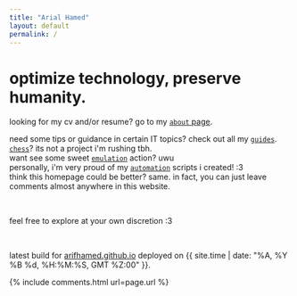 ```yaml
---
title: "Arial Hamed"
layout: default
permalink: /
---
```


# optimize technology, preserve humanity. 

looking for my cv and/or resume? go to my <a href="/about"><code>about</code> page</a>.  
<!-- <span onmouseover="this.innerHTML=''">here to look at some projects i did? go to my [`projects` page](/projects).</span>   -->
need some tips or guidance in certain IT topics? check out all my [`guides`](/guides).  
[`chess`](/chess)? its not a project i'm rushing tbh.  
want see some sweet [`emulation`](/emulator) action? uwu  
personally, i'm very proud of my [`automation`](/automation) scripts i created! :3  
think this homepage could be better? same. in fact, you can just leave comments almost anywhere in this website. 

<br>

feel free to explore at your own discretion :3

<br>

latest build for [arifhamed.github.io](https://arifhamed.github.io) deployed on {{ site.time | date: "%A, %Y %B %d, %H:%M:%S, GMT %Z:00" }}. 

<!-- <span id="time" ondblclick='window.open("https://github.com/arialhamed/arialhamed.github.io", "_self")'>i can't get the latest update to this website smh</span> -->

<script>
    getLatestCommitDate();
    function convertTZ(date, tzString) {
        return new Date((typeof date === "string" ? new Date(date) : date).toLocaleString("en-US", {timeZone: tzString}));   
    }
    async function getLatestCommitDate() {
        const response = await fetch("https://api.github.com/repos/arialhamed/arialhamed.github.io/commits");
        const all = await response.json();
        const current = all[0]['commit']['author']['date'];
        const bruh = convertTZ(current.substring(0,4)+"/"+current.substring(5,7)+"/"+current.substring(8,10)+" "+current.substring(11,14)+":"+current.substring(14,17)+":"+current.substring(17,19)+" +0000", "Asia/Singapore");
        const zeroPad = (num, places) => String(num).padStart(places, '0');
        console.log(bruh.getDate());
        console.log(bruh.getMonth());
        console.log(bruh.getFullYear());
        console.log(bruh.getHours());
        console.log(bruh.getMinutes());
        console.log(bruh.getSeconds());
        console.log("wumbology");
        console.log(parseInt('{{ site.time | date: "%H"}}'));
        console.log(parseInt('{{ site.time | date: "%M"}}'));
        console.log(parseInt('{{ site.time | date: "%S"}}'));
        // document.getElementById('time').innerHTML = "this website was last updated in "+bruh.getDate()+" "+["January","February","March","April","May","June","July","August","September","October","November","December"][bruh.getMonth()]+" "+bruh.getFullYear()+", "+zeroPad(parseInt(bruh.getHours()),2)+":"+zeroPad(parseInt(bruh.getMinutes()),2)+":"+zeroPad(parseInt(bruh.getSeconds()),2)+" (GMT+8, Singapore Time).";
        // if (document.getElementById('time').innerHTML.includes("NaN")){
        //     document.getElementById('time').innerHTML = "you could be on mobile right now, yeah i see you. OwO";
        // }
    }
</script> 


{% include comments.html url=page.url %}
